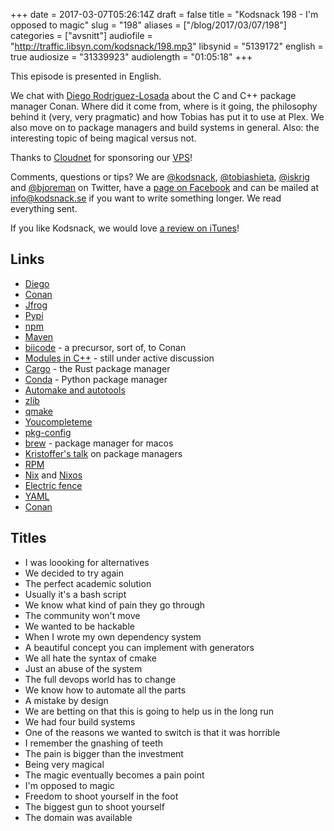 +++
date = 2017-03-07T05:26:14Z
draft = false
title = "Kodsnack 198 - I'm opposed to magic"
slug = "198"
aliases = ["/blog/2017/03/07/198"]
categories = ["avsnitt"]
audiofile = "http://traffic.libsyn.com/kodsnack/198.mp3"
libsynid = "5139172"
english = true
audiosize = "31339923"
audiolength = "01:05:18"
+++

This episode is presented in English.

We chat with [Diego Rodriguez-Losada](https://www.twitter.com/diegorlosada) about the C and C++ package manager Conan. Where did it come from, where is it going, the philosophy behind it (very, very pragmatic) and how Tobias has put it to use at Plex. We also move on to package managers and build systems in general. Also: the interesting topic of being magical versus not.

Thanks to [Cloudnet](http://www.cloudnet.se) for sponsoring our [VPS](http://en.wikipedia.org/wiki/Virtual_private_server)!

Comments, questions or tips? We are [@kodsnack](https://www.twitter.com/kodsnack), [@tobiashieta](https://www.twitter.com/tobiashieta), [@iskrig](https://www.twitter.com/iskrig) and [@bjoreman](https://www.twitter.com/bjoreman) on Twitter, have a [page on Facebook](https://www.facebook.com/kodsnack) and can be mailed at [info@kodsnack.se](mailto:info@kodsnack.se) if you want to write something longer. We read everything sent.

If you like Kodsnack, we would love [a review on iTunes](http://itunes.apple.com/se/podcast/kodsnack/id561631498?l=en)!

## Links ##
* [Diego](https://www.twitter.com/diegorlosada)
* [Conan](https://www.conan.io)
* [Jfrog](https://www.jfrog.com/)
* [Pypi](https://pypi.python.org/pypi)
* [npm](https://www.npmjs.com/)
* [Maven](https://en.wikipedia.org/wiki/Apache_Maven)
* [biicode](https://github.com/biicode/) - a precursor, sort of, to Conan
* [Modules in C++](http://stackoverflow.com/questions/3596147/c-modules-why-were-they-removed-from-c0x-will-they-be-back-later-on) - still under active discussion
* [Cargo](https://crates.io/) - the Rust package manager
* [Conda](https://conda.io/docs/intro.html) - Python package manager
* [Automake and autotools](https://www.gnu.org/software/automake/manual/html_node/Autotools-Introduction.html)
* [zlib](https://en.wikipedia.org/wiki/Zlib)
* [qmake](https://en.wikipedia.org/wiki/Qmake)
* [Youcompleteme](http://valloric.github.io/YouCompleteMe/)
* [pkg-config](https://en.wikipedia.org/wiki/Pkg-config)
* [brew](https://brew.sh/) - package manager for macos
* [Kristoffer's talk](https://www.youtube.com/watch?v=4ua5aeKKDzU) on package managers
* [RPM](https://en.wikipedia.org/wiki/RPM_Package_Manager)
* [Nix](https://en.wikipedia.org/wiki/Nix_package_manager) and [Nixos](https://en.wikipedia.org/wiki/NixOS)
* [Electric fence](https://en.wikipedia.org/wiki/Electric_Fence)
* [YAML](https://en.wikipedia.org/wiki/YAML)
* [Conan](https://www.conan.io)

## Titles ##
* I was loooking for alternatives
* We decided to try again
* The perfect academic solution
* Usually it's a bash script
* We know what kind of pain they go through
* The community won't move
* We wanted to be hackable
* When I wrote my own dependency system
* A beautiful concept you can implement with generators
* We all hate the syntax of cmake
* Just an abuse of the system
* The full devops world has to change
* We know how to  automate all the parts
* A mistake by design
* We are betting on that this is going to help us in the long run
* We had four build systems
* One of the reasons we wanted to switch is that it was horrible
* I remember the gnashing of teeth
* The pain is bigger than the investment
* Being very magical
* The magic eventually becomes a pain point
* I'm opposed to magic
* Freedom to shoot yourself in the foot
* The biggest gun to shoot yourself
* The domain was available